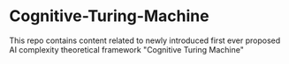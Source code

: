 # Cognitive-Turing-Machine
This repo contains content related to newly introduced first ever proposed AI complexity theoretical framework "Cognitive Turing Machine" 

